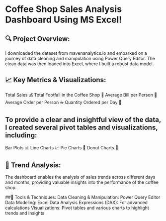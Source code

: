  # Coffee Shop Sales Analysis Dashboard Using MS Excel! 
## 🔍 Project Overview:
I downloaded the dataset from mavenanalytics.io and embarked on a journey of data cleaning and manipulation using Power Query Editor. The clean data was then loaded into Excel, where I built a robust data model.

## 📈 Key Metrics & Visualizations:
Total Sales 💰
Total Footfall in the Coffee Shop 👥
Average Bill per Person 🧾
Average Order per Person ☕
Quantity Ordered per Day 📅

## To provide a clear and insightful view of the data, I created several pivot tables and visualizations, including:
Bar Plots 📊
Line Charts 📈
Pie Charts 🍰
Donut Charts 🍩

## 📅 Trend Analysis:
The dashboard enables the analysis of sales trends across different days and months, providing valuable insights into the performance of the coffee shop.

##🔧 Tools & Techniques:
Data Cleaning & Manipulation: Power Query Editor
Data Modeling: Excel
Data Analysis Expressions (DAX): For advanced calculations
Visualizations: Pivot tables and various charts to highlight trends and insights
